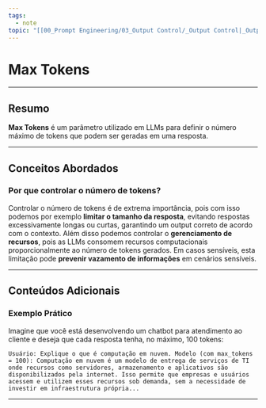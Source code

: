 ```yaml
---
tags:
  - note
topic: "[[00_Prompt Engineering/03_Output Control/_Output Control|_Output Control]]"
---
```

# Max Tokens

---
## **Resumo**
**Max Tokens** é um parâmetro utilizado em LLMs para definir o número máximo de tokens que podem ser geradas em uma resposta.

---
## **Conceitos Abordados**

### Por que controlar o número de tokens?
Controlar o número de tokens é de extrema importância, pois com isso podemos por exemplo **limitar o tamanho da resposta**, evitando respostas excessivamente longas ou curtas, garantindo um output correto de acordo com o contexto. Além disso podemos controlar o **gerenciamento de recursos**, pois as LLMs consomem recursos computacionais proporcionalmente ao número de tokens gerados.
Em casos sensíveis, esta limitação pode **prevenir vazamento de informações** em cenários sensíveis.

---
## **Conteúdos Adicionais**

### Exemplo Prático

Imagine que você está desenvolvendo um chatbot para atendimento ao cliente e deseja que cada resposta tenha, no máximo, 100 tokens:

```
Usuário: Explique o que é computação em nuvem. Modelo (com max_tokens = 100): Computação em nuvem é um modelo de entrega de serviços de TI onde recursos como servidores, armazenamento e aplicativos são disponibilizados pela internet. Isso permite que empresas e usuários acessem e utilizem esses recursos sob demanda, sem a necessidade de investir em infraestrutura própria...
```

---
